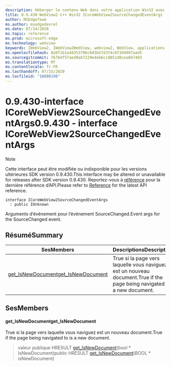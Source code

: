 ```yaml
---
description: Héberger le contenu Web dans votre application Win32 avec le contrôle Microsoft Edge WebView2
title: 0.9.430-WebView2 C++ Win32 ICoreWebView2SourceChangedEventArgs
author: MSEdgeTeam
ms.author: msedgedevrel
ms.date: 07/14/2020
ms.topic: reference
ms.prod: microsoft-edge
ms.technology: webview
keywords: IWebView2, IWebView2WebView, webview2, WebView, applications Win32, Win32, Edge, ICoreWebView2, ICoreWebView2Host, contrôle de navigateur, html Edge
ms.openlocfilehash: 8a9f1b1e44353796c6d3b57d3f4c6f3d4997aad5
ms.sourcegitcommit: f6764f57aed9ab7229e4eb6cc8851d0cea667403
ms.translationtype: MT
ms.contentlocale: fr-FR
ms.lasthandoff: 07/15/2020
ms.locfileid: "10880198"
---
```

# <span data-ttu-id="7d282-104">0.9.430-interface ICoreWebView2SourceChangedEventArgs</span><span class="sxs-lookup"><span data-stu-id="7d282-104">0.9.430 - interface ICoreWebView2SourceChangedEventArgs</span></span> 

> [!NOTE]
> <span data-ttu-id="7d282-105">Cette interface peut être modifiée ou indisponible pour les versions ultérieures SDK version 0.9.430.</span><span class="sxs-lookup"><span data-stu-id="7d282-105">This interface may be altered or unavailable for releases after SDK version 0.9.430.</span></span> <span data-ttu-id="7d282-106">Reportez-vous à [référence](../../../webview2-api-reference.md) pour la dernière référence d’API.</span><span class="sxs-lookup"><span data-stu-id="7d282-106">Please refer to [Reference](../../../webview2-api-reference.md) for the latest API reference.</span></span>

```
interface ICoreWebView2SourceChangedEventArgs
  : public IUnknown
```

<span data-ttu-id="7d282-107">Arguments d’événement pour l’événement SourceChanged.</span><span class="sxs-lookup"><span data-stu-id="7d282-107">Event args for the SourceChanged event.</span></span>

## <span data-ttu-id="7d282-108">Résumé</span><span class="sxs-lookup"><span data-stu-id="7d282-108">Summary</span></span>

 <span data-ttu-id="7d282-109">Ses</span><span class="sxs-lookup"><span data-stu-id="7d282-109">Members</span></span>                        | <span data-ttu-id="7d282-110">Descriptions</span><span class="sxs-lookup"><span data-stu-id="7d282-110">Descriptions</span></span>
--------------------------------|---------------------------------------------
[<span data-ttu-id="7d282-111">get_IsNewDocument</span><span class="sxs-lookup"><span data-stu-id="7d282-111">get_IsNewDocument</span></span>](#get_isnewdocument) | <span data-ttu-id="7d282-112">True si la page vers laquelle vous naviguez est un nouveau document.</span><span class="sxs-lookup"><span data-stu-id="7d282-112">True if the page being navigated to is a new document.</span></span>

## <span data-ttu-id="7d282-113">Ses</span><span class="sxs-lookup"><span data-stu-id="7d282-113">Members</span></span>

#### <span data-ttu-id="7d282-114">get_IsNewDocument</span><span class="sxs-lookup"><span data-stu-id="7d282-114">get_IsNewDocument</span></span> 

<span data-ttu-id="7d282-115">True si la page vers laquelle vous naviguez est un nouveau document.</span><span class="sxs-lookup"><span data-stu-id="7d282-115">True if the page being navigated to is a new document.</span></span>

> <span data-ttu-id="7d282-116">valeur publique HRESULT [get_IsNewDocument](#get_isnewdocument)(bool \* IsNewDocument)</span><span class="sxs-lookup"><span data-stu-id="7d282-116">public HRESULT [get_IsNewDocument](#get_isnewdocument)(BOOL \* isNewDocument)</span></span>

